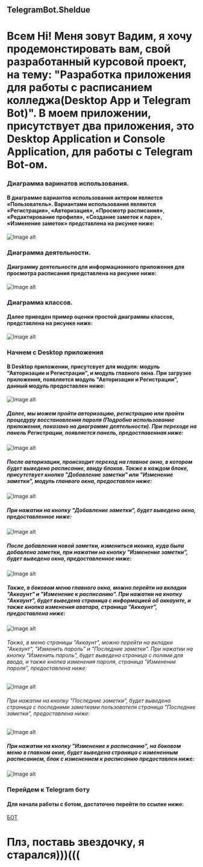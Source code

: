 ## TelegramBot.Sheldue
Всем Hi! Меня зовут Вадим, я хочу продемонстировать вам, свой разработанный курсовой проект, на тему: "Разработка приложения для работы с расписанием колледжа(Desktop App и Telegram Bot)". В моем приложении, присутствует два приложения, это Desktop Application и Console Application, для работы с Telegram Bot-ом. 
=====================
### Диаграмма варинатов использования.
#### В диаграмме вариантов использования актером является «Пользователь». Вариантами использования являются «Регистрация», «Авторизация», «Просмотр расписания», «Редактирование профиля», «Создание заметок к паре», «Изменение заметок» представлена на рисунке ниже:
  ![Image alt](https://github.com/vadimsmerekooo/TelegramBot.Sheldue/raw/master/Preview/DiagramVariants.png)
  
### Диаграмма деятельности.
#### Диаграмму деятельности для информационного приложения для просмотра расписания представлена на рисунке ниже:
  ![Image alt](https://github.com/vadimsmerekooo/TelegramBot.Sheldue/raw/master/Preview/DiagramDeyatel.png)
  
### Диаграмма классов.
#### Далее приведен пример оценки простой диаграммы классов, представлена на рисунке ниже:
  ![Image alt](https://github.com/vadimsmerekooo/TelegramBot.Sheldue/raw/master/Preview/DiagramClasses.png)
  
### Начнем с Desktop приложения
#### В Desktop приложении, присутсвует для модуля: модуль "Авторизации и Регистрации", и модуль главного окна. При загрузке приложения, появляется модуль "Авторизации и Регистрации", данный модуль предоставлен ниже: 
  ![Image alt](https://github.com/vadimsmerekooo/TelegramBot.Sheldue/raw/master/Preview/AuthPanel.png)
##### Далее, мы можем пройти авторизацию, регистрацию или пройти процедуру восстановления пароля (Подробно использование приложения, показано на диаграмме деятельности). При переходе на панель Регистрации, появляется панель, предостлавенная ниже:
  ![Image alt](https://github.com/vadimsmerekooo/TelegramBot.Sheldue/raw/master/Preview/RegPanel.png)
##### После авторизации, происходит переход на главное окно, в котором будет выведено расписание, ввиду блоков. Также в каждом блоке, присутствует кнопка "Добавление заметки" или "Изменение заметки", модуль гланвого окна, предоставлен ниже:  
  ![Image alt](https://github.com/vadimsmerekooo/TelegramBot.Sheldue/raw/master/Preview/MainWindow.png)
##### При нажатии на кнопку "Добавление заметки", будет выведено окно, предоставленное ниже:  
  ![Image alt](https://github.com/vadimsmerekooo/TelegramBot.Sheldue/raw/master/Preview/AddNotes.png)
##### После добавления новой заметки, измениться иконка, куда была добавлена заметки, при нажатии на кнопку "Изменение заметки", будет выведено окно, предоставленное ниже:  
  ![Image alt](https://github.com/vadimsmerekooo/TelegramBot.Sheldue/raw/master/Preview/ChangeNotes.png)
##### Также, в боковом меню главного окна, можно перейти на вкладки "Аккаунт" и "Изменение к расписанию". При нажатии на кнопку "Аккаунт", будет выведена страница с информацией об аккаунте, и также кнопка изменения аватара, страница "Аккаунт", предоставлена ниже: 
  ![Image alt](https://github.com/vadimsmerekooo/TelegramBot.Sheldue/raw/master/Preview/AccountInfoPage.png)
###### Также, в меню страницы "Аккаунт", можно перейти на вкладки "Аккаунт", "Изменить пароль" и "Последние заметки". При нажатии на кнопку "Изменить пароль", будет выведена страница с полями для ввода, и также кнопка изменения пароля, страница "Изменение пароля", предоставлена ниже: 
  ![Image alt](https://github.com/vadimsmerekooo/TelegramBot.Sheldue/raw/master/Preview/ChangePassword.png)
###### При нажатии на кнопку "Последние заметки", будет выведена страница с последними заметками пользователя страница "Последние заметки", предоставлена ниже: 
  ![Image alt](https://github.com/vadimsmerekooo/TelegramBot.Sheldue/raw/master/Preview/LastNotesUser.png)
##### При нажатии на кнопку "Изменение к расписанию", на боковом меню в главном окне, будет выведена страница с измененным расписанием, блок с изменением к расписанию предоставлен ниже:
  ![Image alt](https://github.com/vadimsmerekooo/TelegramBot.Sheldue/raw/master/Preview/ChangeSheldue.png)
  
### Перейдем к Telegram боту
#### Для начала работы с ботом, достаточно перейти по ссылке ниже:
[БОТ](https://t.me/studentassistant_bot)


# Плз, поставь звездочку, я старался)))(((
